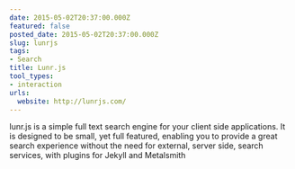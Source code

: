 ```yaml
---
date: 2015-05-02T20:37:00.000Z
featured: false
posted_date: 2015-05-02T20:37:00.000Z
slug: lunrjs
tags:
- Search
title: Lunr.js
tool_types:
- interaction
urls:
  website: http://lunrjs.com/
---
```


lunr.js is a simple full text search engine for your client side applications. It is designed to be small, yet full featured, enabling you to provide a great search experience without the need for external, server side, search services, with plugins for Jekyll and Metalsmith





